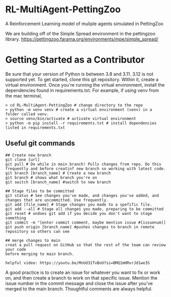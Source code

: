 # RL-MultiAgent-PettingZoo
A Reinforcement Learning model of muliple agents simulated in PettingZoo

We are building off of the Simple Spread environment in the pettingzoo library.
https://pettingzoo.farama.org/environments/mpe/simple_spread/

# Getting Started as a Contributor
Be sure that your version of Python is between 3.8 and 3.11. 3.12 is not supported yet. To get started, clone this git repository. Within it, create a virtual environment. Once you're running the virtual environment, install the dependencies found in requirements.txt. For example, if using venv from the mac terminal,
```console
> cd RL-MultiAgent-PettingZoo # change directory to the repo
> python -m venv venv # create a virtual environment (venv) in a folder called venv.
> source venv/bin/activate # activate virtual environment
> python -m pip install -r requirements.txt # install dependencies listed in requirements.txt
```

## Useful git commands
```console
## Create new branch
git clone [url]
git pull # Do while in main branch! Pulls changes from repo. Do this frequently and before creatinf new branch so working with latest code.
git branch [branch_name] # Create a new branch
git branch # shows what branch you're on
git switch [branch_name] #switch to new branch

## Stage files to be committed
git status # See changes you've made, and changes you've added, and changes that are uncommitted. Use frequently.
git add [file_name] # Stage changes you made to a spefific file.
git add --all # Stage all changes you made, preparing to be committed
git reset # undoes git add if you decide you don't want to stage something
git commit -m "[enter commit comment, maybe mention issue #[issuenum]]
git push origin [branch_name] #pushes changes to branch in remote repository so others can see

## merge changes to main
creat a pull request on GitHub so that the rest of the team can review your code
before merging to main branch.

helpful video: https://youtu.be/MnUd31TvBoU?si=BMQ1mHRvrJd1we3S
```

A good practice is to create an issue for whatever you want to fix or work on, and then create a branch to work on that specific issue. Mention the issue number in the commit message and close the issue after you've merged to the main branch. Thoughtful comments are always helpful.
